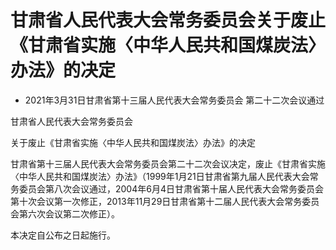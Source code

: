 # 甘肃省人民代表大会常务委员会关于废止《甘肃省实施〈中华人民共和国煤炭法〉办法》的决定

- 2021年3月31日甘肃省第十三届人民代表大会常务委员会
  第二十二次会议通过

<!-- INFO END -->

甘肃省人民代表大会常务委员会

关于废止《甘肃省实施〈中华人民共和国煤炭法〉办法》的决定

甘肃省第十三届人民代表大会常务委员会第二十二次会议决定，废止《甘肃省实施〈中华人民共和国煤炭法〉办法》（1999年1月21日甘肃省第九届人民代表大会常务委员会第八次会议通过，2004年6月4日甘肃省第十届人民代表大会常务委员会第十次会议第一次修正，2013年11月29日甘肃省第十二届人民代表大会常务委员会第六次会议第二次修正）。

本决定自公布之日起施行。
